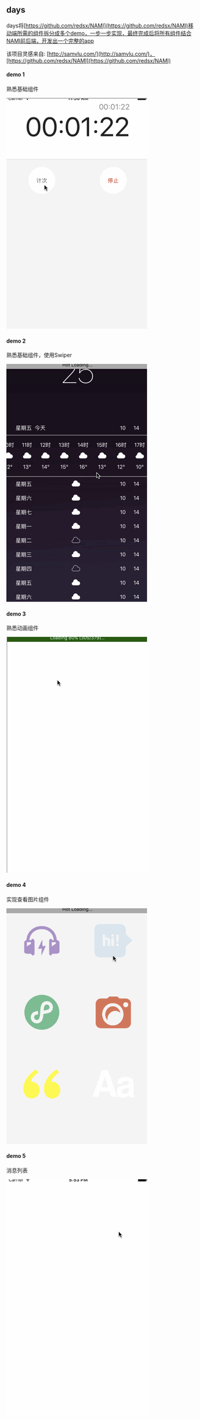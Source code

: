## days

days将[https://github.com/redsx/NAMI](https://github.com/redsx/NAMI)移动端所需的组件拆分成多个demo，一步一步实现，最终完成后将所有组件结合NAMI前后端，开发出一个完整的app

该项目灵感来自: [http://samvlu.com/](http://samvlu.com/)，[https://github.com/redsx/NAMI](https://github.com/redsx/NAMI)

#### demo 1
熟悉基础组件

![demo 1](./src/images/day1.gif)

#### demo 2
熟悉基础组件，使用Swiper

![demo 2](./src/images/day2.gif)

#### demo 3
熟悉动画组件

![demo 3](./src/images/day3.gif)

#### demo 4
实现查看图片组件

![demo 4](./src/images/day4.gif)

#### demo 5
消息列表

![demo 5](./src/images/day5.gif)
